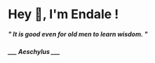 <h1 title="head"> Hey 👋, I'm Endale !</h1>

**<h5><i>" It is good even for old men to learn wisdom. "</i></h5>**

*<b>___ Aeschylus ___</b>*
